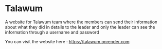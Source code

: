 # Talawum
A website for Talawum team where the members can send their information about what they did in details to the leader and only the leader can see the information through a username and password

You can visit the website here : https://talawum.onrender.com
